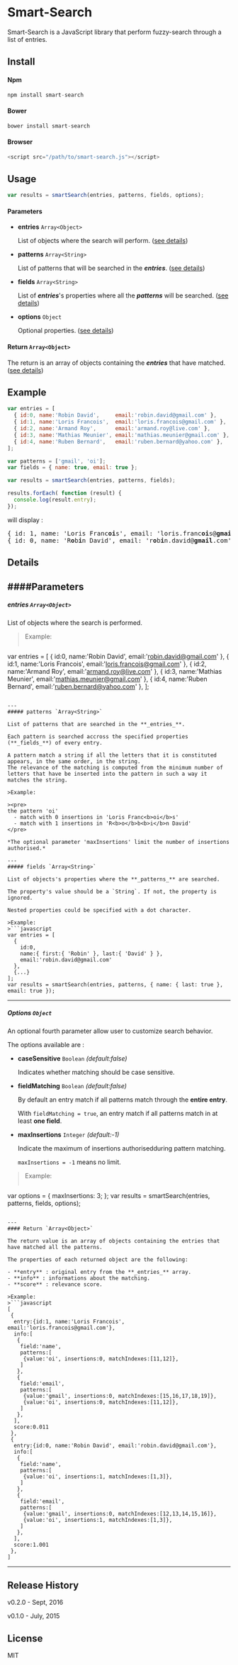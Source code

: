 # Smart-Search

Smart-Search is a JavaScript library that perform fuzzy-search through a list of entries.

## Install

#### Npm
```javascript
npm install smart-search
```

#### Bower
```javascript
bower install smart-search
```

#### Browser
```javascript
<script src="/path/to/smart-search.js"></script>
```

## Usage

```javascript
var results = smartSearch(entries, patterns, fields, options);
```

#### Parameters

- **entries** `Array<Object>`

    List of objects where the search will perform. ([see details](#entries))

- **patterns** `Array<String>`

    List of patterns that will be searched in the **_entries_**. ([see details](#patterns))

- **fields** `Array<String>`

    List of **_entries_**'s properties where all the **_patterns_** will be searched. ([see details](#fields))

- **options** `Object`

    Optional properties. ([see details](#options))



#### Return `Array<Object>`
The return is an array of objects containing the **_entries_** that have matched. ([see details](#Return))

## Example
```javascript
var entries = [
  { id:0, name:'Robin David',     email:'robin.david@gmail.com' },
  { id:1, name:'Loris Francois',  email:'loris.francois@gmail.com' },
  { id:2, name:'Armand Roy',      email:'armand.roy@live.com' },
  { id:3, name:'Mathias Meunier', email:'mathias.meunier@gmail.com' },
  { id:4, name:'Ruben Bernard',   email:'ruben.bernard@yahoo.com' },
];

var patterns = ['gmail', 'oi'];
var fields = { name: true, email: true };

var results = smartSearch(entries, patterns, fields);

results.forEach( function (result) {
  console.log(result.entry);
});
```
will display :
<pre>
{ id: 1, name: 'Loris Franc<b>oi</b>s', email: 'loris.franc<b>oi</b>s@<b>gmail</b>.com' }
{ id: 0, name: 'R<b>o</b>b<b>i</b>n David', email: 'r<b>o</b>b<b>i</b>n.david@<b>gmail</b>.com' }
</pre>

## Details
####Parameters
---
##### entries `Array<Object>`

List of objects where the search is performed.

>Example:
>```javascript
var entries = [
  { id:0, name:'Robin David',     email:'robin.david@gmail.com' },
  { id:1, name:'Loris Francois',  email:'loris.francois@gmail.com' },
  { id:2, name:'Armand Roy',      email:'armand.roy@live.com' },
  { id:3, name:'Mathias Meunier', email:'mathias.meunier@gmail.com' },
  { id:4, name:'Ruben Bernard',   email:'ruben.bernard@yahoo.com' },
];
```

---
##### patterns `Array<String>`

List of patterns that are searched in the **_entries_**.

Each pattern is searched accross the specified properties (**_fields_**) of every entry.

A pattern match a string if all the letters that it is constituted appears, in the same order, in the string.
The relevance of the matching is computed from the minimum number of letters that have be inserted into the pattern in such a way it matches the string.

>Example:

><pre>
the pattern 'oi'
  - match with 0 insertions in 'Loris Franc<b>oi</b>s'
  - match with 1 insertions in 'R<b>o</b>b<b>i</b>n David'
</pre>

*The optional parameter 'maxInsertions' limit the number of insertions authorised.*

---
##### fields `Array<String>`

List of objects's properties where the **_patterns_** are searched.

The property's value should be a `String`. If not, the property is ignored.

Nested properties could be specified with a dot character.

>Example:
>```javascript
var entries = [
  {
    id:0,
    name:{ first:{ 'Robin' }, last:{ 'David' } },
    email:'robin.david@gmail.com'
  },
  {...}
];
var results = smartSearch(entries, patterns, { name: { last: true }, email: true });
```

---
##### Options `Object`

An optional fourth parameter allow user to customize search behavior.

The options available are :
- **caseSensitive** `Boolean` *(default:false)*

    Indicates whether matching should be case sensitive.

- **fieldMatching** `Boolean` *(default:false)*

    By default an entry match if all patterns match through the **entire entry**.

    With `fieldMatching = true`, an entry match if all patterns match in at least **one field**.

- **maxInsertions** `Integer` *(default:-1)*

	Indicate the maximum of insertions authorisedduring pattern matching.

	`maxInsertions = -1` means no limit.

>Example:
>```javascript
var options = {
	maxInsertions: 3;
};
var results = smartSearch(entries, patterns, fields, options);
```

---
#### Return `Array<Object>`

The return value is an array of objects containing the entries that have matched all the patterns.

The properties of each returned object are the following:

- **entry** : original entry from the **_entries_** array.
- **info** : informations about the matching.
- **score** : relevance score.

>Example:
>```javascript
[
 {
  entry:{id:1, name:'Loris Francois', email:'loris.francois@gmail.com'},
  info:[
   {
    field:'name',
    patterns:[
     {value:'oi', insertions:0, matchIndexes:[11,12]},
    ]
   },
   {
    field:'email',
    patterns:[
     {value:'gmail', insertions:0, matchIndexes:[15,16,17,18,19]},
     {value:'oi', insertions:0, matchIndexes:[11,12]},
    ]
   },
  ],
  score:0.011
 },
 {
  entry:{id:0, name:'Robin David', email:'robin.david@gmail.com'},
  info:[
   {
    field:'name',
    patterns:[
     {value:'oi', insertions:1, matchIndexes:[1,3]},
    ]
   },
   {
    field:'email',
    patterns:[
     {value:'gmail', insertions:0, matchIndexes:[12,13,14,15,16]},
     {value:'oi', insertions:1, matchIndexes:[1,3]},
    ]
   },
  ],
  score:1.001
 },
]
```

---

## Release History

v0.2.0 - Sept, 2016

v0.1.0 - July, 2015

## License

MIT

